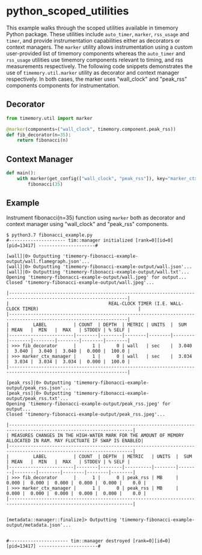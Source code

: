 # python_scoped_utilities

This example walks through the scoped utilities available in timemory Python package. These utilities include `auto_timer`, `marker`, `rss_usage` and `timer`, and provide instrumentation capabilities either as decorators or context managers. The `marker` utility allows instrumentation using a custom user-provided list of timemory components whereas the `auto_timer` and `rss_usage` utilities use timemory components relevant to timing, and rss measurements respectively. The following code snippets demonstrates the use of `timemory.util.marker` utility as decorator and context manager respectively. In both cases, the marker uses "wall_clock" and "peak_rss" components components for instrumentation.

## Decorator

```python
from timemory.util import marker

@marker(components=("wall_clock", timemory.component.peak_rss))
def fib_decorator(n=35):
    return fibonacci(n)
```

## Context Manager

```python
def main():
    with marker(get_config(["wall_clock", "peak_rss"]), key="marker_ctx_manager"):
        fibonacci(35)
```

## Example
Instrument fibonacci(n=35) function using `marker` both as decorator and context manager using "wall_clock" and "peak_rss" components.

```console
$ python3.7 fibonacci_example.py
#--------------------- tim::manager initialized [rank=0][id=0][pid=13417] ---------------------#

[wall]|0> Outputting 'timemory-fibonacci-example-output/wall.flamegraph.json'...
[wall]|0> Outputting 'timemory-fibonacci-example-output/wall.json'...
[wall]|0> Outputting 'timemory-fibonacci-example-output/wall.txt'...
Opening 'timemory-fibonacci-example-output/wall.jpeg' for output...
Closed 'timemory-fibonacci-example-output/wall.jpeg'...

|------------------------------------------------------------------------------------------------------------------|
|                                     REAL-CLOCK TIMER (I.E. WALL-CLOCK TIMER)                                     |
|------------------------------------------------------------------------------------------------------------------|
|         LABEL          | COUNT  | DEPTH  | METRIC | UNITS  |  SUM   | MEAN   |  MIN   |  MAX   | STDDEV | % SELF |
|------------------------|--------|--------|--------|--------|--------|--------|--------|--------|--------|--------|
| >>> fib_decorator      |      1 |      0 | wall   | sec    |  3.040 |  3.040 |  3.040 |  3.040 |  0.000 |  100.0 |
| >>> marker_ctx_manager |      1 |      0 | wall   | sec    |  3.034 |  3.034 |  3.034 |  3.034 |  0.000 |  100.0 |
|------------------------------------------------------------------------------------------------------------------|

[peak_rss]|0> Outputting 'timemory-fibonacci-example-output/peak_rss.json'...
[peak_rss]|0> Outputting 'timemory-fibonacci-example-output/peak_rss.txt'...
Opening 'timemory-fibonacci-example-output/peak_rss.jpeg' for output...
Closed 'timemory-fibonacci-example-output/peak_rss.jpeg'...

|--------------------------------------------------------------------------------------------------------------------|
| MEASURES CHANGES IN THE HIGH-WATER MARK FOR THE AMOUNT OF MEMORY ALLOCATED IN RAM. MAY FLUCTUATE IF SWAP IS ENABLED|
|--------------------------------------------------------------------------------------------------------------------|
|         LABEL          | COUNT  | DEPTH  | METRIC   | UNITS  |  SUM   | MEAN   |  MIN   |  MAX   | STDDEV | % SELF |
|------------------------|--------|--------|----------|--------|--------|--------|--------|--------|--------|--------|
| >>> fib_decorator      |      1 |      0 | peak_rss | MB     |  0.000 |  0.000 |  0.000 |  0.000 |  0.000 |    0.0 |
| >>> marker_ctx_manager |      1 |      0 | peak_rss | MB     |  0.000 |  0.000 |  0.000 |  0.000 |  0.000 |    0.0 |
|--------------------------------------------------------------------------------------------------------------------|


[metadata::manager::finalize]> Outputting 'timemory-fibonacci-example-output/metadata.json'...


#---------------------- tim::manager destroyed [rank=0][id=0][pid=13417] ----------------------#
```